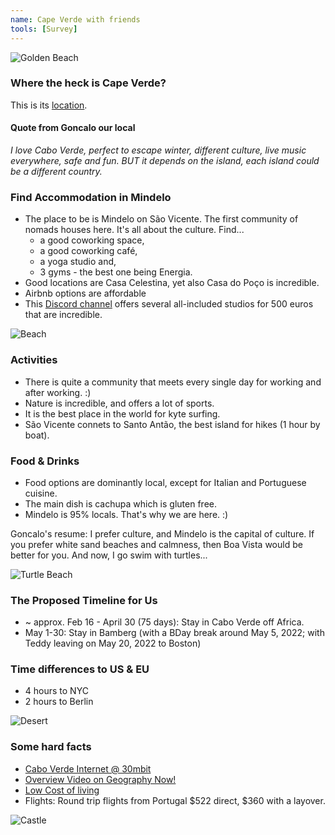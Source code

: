 ```yaml
---
name: Cape Verde with friends
tools: [Survey]
---
```


![Golden Beach](https://i.imgur.com/7rV3cbj.jpg)

### Where the heck is Cape Verde?

This is its [location](https://goo.gl/maps/zktFyETNYNQkDv787).

#### Quote from Goncalo our local

_I love Cabo Verde, perfect to escape winter, different culture, live music everywhere, safe and fun. BUT it depends on the island, each island could be a different country._

### Find Accommodation in Mindelo

- The place to be is Mindelo on São Vicente. The first community of nomads houses here. It's all about the culture. Find...
  - a good coworking space, 
  - a good coworking café, 
  - a yoga studio and, 
  - 3 gyms - the best one being Energia. 
- Good locations are Casa Celestina, yet also Casa do Poço is incredible. 
- Airbnb options are affordable
- This [Discord channel](https://www.remoteworkingcaboverde.com/en) offers several all-included studios for 500 euros that are incredible. 

![Beach](https://i.imgur.com/nkUU2Ds.jpg)

### Activities
- There is quite a community that meets every single day for working and after working. :) 
- Nature is incredible, and offers a lot of sports. 
- It is the best place in the world for kyte surfing.
- São Vicente connets to Santo Antão, the best island for hikes (1 hour by boat).

### Food & Drinks
- Food options are dominantly local, except for Italian and Portuguese cuisine. 
- The main dish is cachupa which is gluten free. 
- Mindelo is 95% locals. That's why we are here. :)

Goncalo's resume: I prefer culture, and Mindelo is the capital of culture. If you prefer white sand beaches and calmness, then Boa Vista would be better for you. And now, I go swim with turtles...

![Turtle Beach](https://i.imgur.com/gnwzy1u.jpg)

### The Proposed Timeline for Us

- ~ approx. Feb 16 - April 30 (75 days): Stay in Cabo Verde off Africa.
- May 1-30: Stay in Bamberg (with a BDay break around May 5, 2022; with Teddy leaving on May 20, 2022 to Boston)

### Time differences to US & EU

- 4 hours to NYC
- 2 hours to Berlin

![Desert](https://i.imgur.com/MK6Zx18.jpg)

### Some hard facts

- [Cabo Verde Internet @ 30mbit](https://www.speedtest.net/global-index/cape-verde)
- [Overview Video on Geography Now!](https://www.youtube.com/watch?v=q99tzGgkd4k)
- [Low Cost of living](https://www.expatistan.com/cost-of-living/country/cape-verde?currency=USD)
- Flights: Round trip flights from Portugal $522 direct, $360 with a layover.

![Castle](https://i.imgur.com/yeAhenQ.jpg)